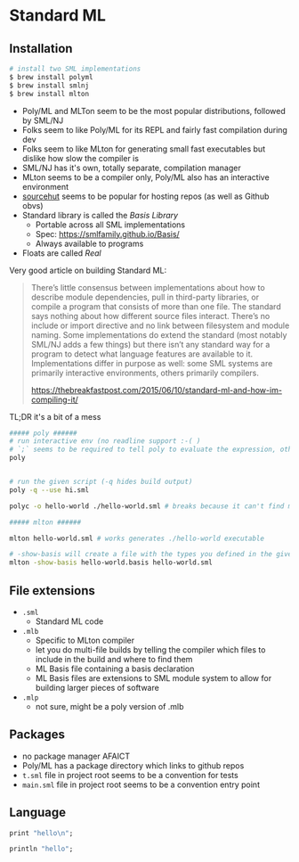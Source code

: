 # Standard ML

## Installation

```bash
# install two SML implementations
$ brew install polyml
$ brew install smlnj
$ brew install mlton
```

* Poly/ML and MLTon seem to be the most popular distributions, followed by SML/NJ
* Folks seem to like Poly/ML for its REPL and fairly fast compilation during dev
* Folks seem to like MLton for generating small fast executables but dislike how slow the compiler is
* SML/NJ has it's own, totally separate, compilation manager
* MLton seems to be a compiler only, Poly/ML also has an interactive environment
* [sourcehut](https://sr.ht/) seems to be popular for hosting repos (as well as Github obvs)
* Standard library is called the _Basis Library_
    * Portable across all SML implementations
    * Spec: https://smlfamily.github.io/Basis/
    * Always available to programs
* Floats are called _Real_

Very good article on building Standard ML:

> There’s little consensus between implementations about how to describe module
> dependencies, pull in third-party libraries, or compile a program that
> consists of more than one file. The standard says nothing about how different
> source files interact. There’s no include or import directive and no link
> between filesystem and module naming. Some implementations do extend the
> standard (most notably SML/NJ adds a few things) but there isn’t any standard
> way for a program to detect what language features are available to it.
> Implementations differ in purpose as well: some SML systems are primarily
> interactive environments, others primarily compilers.
>
> https://thebreakfastpost.com/2015/06/10/standard-ml-and-how-im-compiling-it/

TL;DR it's a bit of a mess

```bash
##### poly ######
# run interactive env (no readline support :-( )
# `;` seems to be required to tell poly to evaluate the expression, otherwise it just waits for more input
poly


# run the given script (-q hides build output)
poly -q --use hi.sml

polyc -o hello-world ./hello-world.sml # breaks because it can't find main

##### mlton ######

mlton hello-world.sml # works generates ./hello-world executable

# -show-basis will create a file with the types you defined in the given script
mlton -show-basis hello-world.basis hello-world.sml

```


## File extensions

* `.sml`
    * Standard ML code
* `.mlb`
    * Specific to MLton compiler
    * let you do multi-file builds by telling the compiler which files to include in the build and where to find them
    * ML Basis file containing a basis declaration
    * ML Basis files are extensions to SML module system to allow for building larger pieces of software
* `.mlp`
    * not sure, might be a poly version of .mlb


## Packages

* no package manager AFAICT
* Poly/ML has a package directory which links to github repos
* `t.sml` file in project root seems to be a convention for tests
* `main.sml` file in project root seems to be a convention entry point

## Language

```sml
print "hello\n";

println "hello";
```
